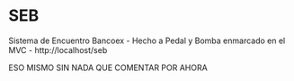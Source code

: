 SEB
===

Sistema de Encuentro Bancoex - Hecho a Pedal y Bomba enmarcado en el MVC - http://localhost/seb

ESO MISMO SIN NADA QUE COMENTAR POR AHORA
